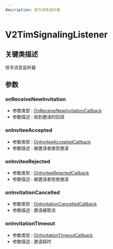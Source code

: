 ```yaml
---
description: 信令消息监听器
---
```


# V2TimSignalingListener

## 关键类描述

信令消息监听器

## 参数

### onReceiveNewInvitation

* 参数类型 : [OnReceiveNewInvitationCallback](../../callbacks/onreceivenewinvitationcallback.md)
* 参数描述 : 收到邀请的回调

### onInviteeAccepted

* 参数类型 : [OnInviteeAcceptedCallback](../../callbacks/oninviteeacceptedcallback.md)
* 参数描述 : 被邀请者接受邀请

### onInviteeRejected

* 参数类型 : [OnInviteeRejectedCallback](../../callbacks/oninviteerejectedcallback.md)
* 参数描述 : 被邀请者拒绝邀请

### onInvitationCancelled

* 参数类型 : [OnInvitationCancelledCallback](../../callbacks/oninvitationcancelledcallback.md)
* 参数描述 : 邀请被取消

### onInvitationTimeout

* 参数类型 : [OnInvitationTimeoutCallback](../../callbacks/oninvitationtimeoutcallback.md)
* 参数描述 : 邀请超时
